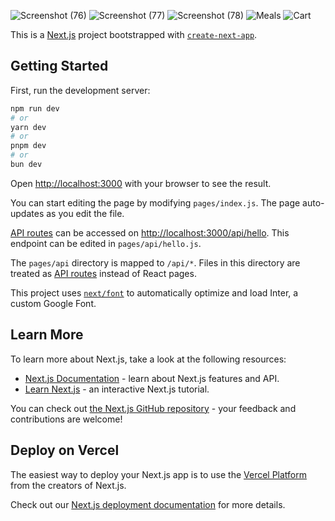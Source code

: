 ![Screenshot (76)](https://github.com/PunithRajKumarM/NextJS-food-order-application/assets/146944110/67f0ab86-5bcf-4a22-9baf-34361665c4c0)
![Screenshot (77)](https://github.com/PunithRajKumarM/NextJS-food-order-application/assets/146944110/234554fa-4a07-499e-bef9-df2027f6fba8)
![Screenshot (78)](https://github.com/PunithRajKumarM/NextJS-food-order-application/assets/146944110/299bf11a-60f6-4b09-8b3d-15a9f3a5e5d9)
![Meals](https://github.com/PunithRajKumarM/NextJS-food-order-application/assets/146944110/70881a5c-33b3-4ceb-b470-142a4ce4d6af)
![Cart](https://github.com/PunithRajKumarM/NextJS-food-order-application/assets/146944110/a2d738dd-5258-49b3-97ba-ce886079f649)




This is a [Next.js](https://nextjs.org/) project bootstrapped with [`create-next-app`](https://github.com/vercel/next.js/tree/canary/packages/create-next-app).

## Getting Started

First, run the development server:

```bash
npm run dev
# or
yarn dev
# or
pnpm dev
# or
bun dev
```

Open [http://localhost:3000](http://localhost:3000) with your browser to see the result.

You can start editing the page by modifying `pages/index.js`. The page auto-updates as you edit the file.

[API routes](https://nextjs.org/docs/api-routes/introduction) can be accessed on [http://localhost:3000/api/hello](http://localhost:3000/api/hello). This endpoint can be edited in `pages/api/hello.js`.

The `pages/api` directory is mapped to `/api/*`. Files in this directory are treated as [API routes](https://nextjs.org/docs/api-routes/introduction) instead of React pages.

This project uses [`next/font`](https://nextjs.org/docs/basic-features/font-optimization) to automatically optimize and load Inter, a custom Google Font.

## Learn More

To learn more about Next.js, take a look at the following resources:

- [Next.js Documentation](https://nextjs.org/docs) - learn about Next.js features and API.
- [Learn Next.js](https://nextjs.org/learn) - an interactive Next.js tutorial.

You can check out [the Next.js GitHub repository](https://github.com/vercel/next.js/) - your feedback and contributions are welcome!

## Deploy on Vercel

The easiest way to deploy your Next.js app is to use the [Vercel Platform](https://vercel.com/new?utm_medium=default-template&filter=next.js&utm_source=create-next-app&utm_campaign=create-next-app-readme) from the creators of Next.js.

Check out our [Next.js deployment documentation](https://nextjs.org/docs/deployment) for more details.
